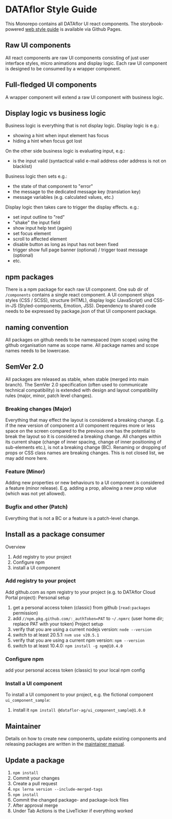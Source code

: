 # DATAflor Style Guide

This Monorepo contains all DATAflor UI react components. 
The storybook-powered [web style guide](https://dataflor-ag.github.io/webstyleguide/) is available via Github Pages.

## Raw UI components
All react components are raw UI components consisting of just user interface styles, micro animations and display logic.
Each raw UI component is designed to be consumed by a wrapper component. 

## Full-fledged UI components
A wrapper component will extend a raw UI component with business logic.

## Display logic vs business logic
Business logic is everything that is not display logic. Display logic is e.g.:
 - showing a hint when input element has focus
 - hiding a hint when focus got lost

On the other side business logic is evaluating input, e.g.:
 - is the input valid (syntactical valid e-mail address oder address is not on blacklist)

Business logic then sets e.g.:
 - the state of that component to "error"
 - the message to the dedicated message key (translation key)
 - message variables (e.g. calculated values, etc.)

Display logic then takes care to trigger the display effects. e.g.:
 - set input outline to "red"
 - "shake" the input field
 - show input help text (again)
 - set focus element
 - scroll to affected element
 - disable button as long as input has not been fixed 
 - trigger show full page banner (optional) / trigger toast message (optional)
 - etc.

## npm packages
There is a npm package for each raw UI component. One sub dir of `/components` contains a single react component. A UI 
component ships styles (CSS / SCSS), structure (HTML), display logic (JavaScript) und CSS-in-JS 
(Styled-components, Emotion, JSS). Dependency to shared code needs to be expressed by package.json of that
UI component package.

## naming convention
All packages on github needs to be namespaced (npm scope) using the github organisation name as scope name. 
All package names and scope names needs to be lowercase.

## SemVer 2.0
All packages are released as stable, when stable (merged into main branch). 
The SemVer 2.0 specification (often used to communicate technical compatibility) is extended with design and
layout compatibility rules (major, minor, patch level changes).

### Breaking changes (Major)
Everything that may effect the layout is considered a breaking change. 
E.g. if the new version of component a UI component requires more or less space on the screen compared to the previous 
one has the potential to break the layout so it is considered a breaking change. All changes within its current shape 
(change of inner spacing, change of inner positioning of sub-elements etc.), is not a breaking change (BC). Renaming or 
dropping of props or CSS class names are breaking changes. This is not closed list, we may add more here.

### Feature (Minor)
Adding new properties or new behaviours to a UI component is considered a feature (minor release).
E.g. adding a prop, allowing a new prop value (which was not yet allowed).

### Bugfix and other (Patch)
Everything that is not a BC or a feature is a patch-level change.

## Install as a package consumer
Overview
1. Add registry to your project
2. Configure npm 
3. install a UI component 

### Add registry to your project
Add github.com as npm registry to your project (e.g. to DATAflor Cloud Portal project):
Personal setup
1. get a personal access token (classic) from github (`read:packages` permission)
2. add `//npm.pkg.github.com/:_authToken=PAT` to `~/.npmrc` (user home dir; replace PAT with your token)
Project setup
3. verify that you are using a current nodejs version: `node --version`
4. switch to at least 20.5.1: `nvm use v20.5.1`
5. verify that you are using a current npm version: `npm --version`
6. switch to at least 10.4.0: `npm install -g npm@10.4.0`

### Configure npm
add your personal access token (classic) to your local npm config

### Install a UI component 
To install a UI component to your project, e.g. the fictional component `ui_component_sample`:
1. install it `npm install @dataflor-ag/ui_component_sample@1.0.0`

## Maintainer
Details on how to create new components, update existing components and releasing packages are written in the [maintainer manual](./MAINTAINER.md).


## Update a package
1. `npm install`
2. Commit your changes
3. Create a pull request
4. `npx lerna version --include-merged-tags`
5. `npm install`
6. Commit the changed package- and package-lock files
7. After approval merge
8. Under Tab Actions is the LiveTicker if everything worked

